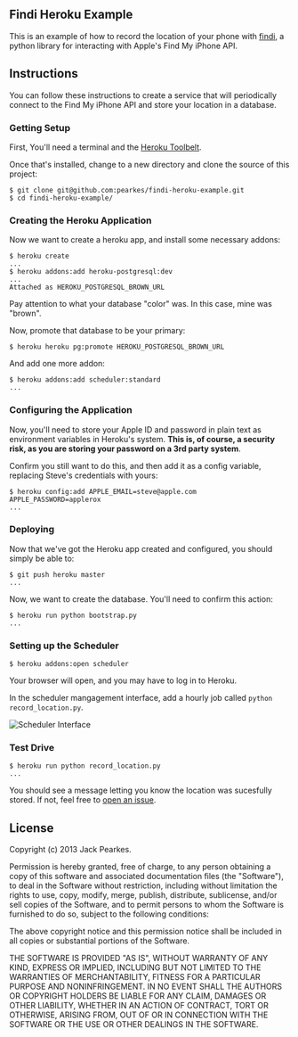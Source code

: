 ## Findi Heroku Example

This is an example of how to record the location of your phone with
[findi](https://github.com/pearkes/findi), a python library for
interacting with Apple's Find My iPhone API.

## Instructions

You can follow these instructions to create a service that will
periodically connect to the Find My iPhone API and store your location
in a database.

### Getting Setup

First, You'll need a terminal and the [Heroku Toolbelt](https://toolbelt.heroku.com/).

Once that's installed, change to a new directory and clone the source
of this project:

    $ git clone git@github.com:pearkes/findi-heroku-example.git
    $ cd findi-heroku-example/

### Creating the Heroku Application

Now we want to create a heroku app, and install some necessary addons:

    $ heroku create
    ...
    $ heroku addons:add heroku-postgresql:dev
    ...
    Attached as HEROKU_POSTGRESQL_BROWN_URL

Pay attention to what your database "color" was. In this case, mine was
"brown".

Now, promote that database to be your primary:

    $ heroku heroku pg:promote HEROKU_POSTGRESQL_BROWN_URL

And add one more addon:

    $ heroku addons:add scheduler:standard
    ...

### Configuring the Application

Now, you'll need to store your Apple ID and password in plain text as
environment variables in Heroku's system. **This is, of course, a security
risk, as you are storing your password on a 3rd party system**.

Confirm you still want to do this, and then add it as a config variable, replacing
Steve's credentials with yours:

    $ heroku config:add APPLE_EMAIL=steve@apple.com APPLE_PASSWORD=applerox
    ...

### Deploying

Now that we've got the Heroku app created and configured, you should
simply be able to:

    $ git push heroku master
    ...

Now, we want to create the database. You'll need to confirm this action:

    $ heroku run python bootstrap.py
    ...

### Setting up the Scheduler

    $ heroku addons:open scheduler

Your browser will open, and you may have to log in to Heroku.

In the scheduler mangagement interface, add a hourly job called
`python record_location.py`.

![Scheduler Interface](https://f.cloud.github.com/assets/846194/102117/de8641c0-690f-11e2-9725-e6b4a18df0a9.png)

### Test Drive

    $ heroku run python record_location.py
    ...

You should see a message letting you know the location was sucesfully
stored. If not, feel free to [open an issue](https://github.com/pearkes/findi-heroku-example/issues/new).

## License

Copyright (c) 2013 Jack Pearkes.

Permission is hereby granted, free of charge, to any person obtaining a copy of this software and associated documentation files (the "Software"), to deal in the Software without restriction, including without limitation the rights to use, copy, modify, merge, publish, distribute, sublicense, and/or sell copies of the Software, and to permit persons to whom the Software is furnished to do so, subject to the following conditions:

The above copyright notice and this permission notice shall be included in all copies or substantial portions of the Software.

THE SOFTWARE IS PROVIDED "AS IS", WITHOUT WARRANTY OF ANY KIND, EXPRESS OR IMPLIED, INCLUDING BUT NOT LIMITED TO THE WARRANTIES OF MERCHANTABILITY, FITNESS FOR A PARTICULAR PURPOSE AND NONINFRINGEMENT. IN NO EVENT SHALL THE AUTHORS OR COPYRIGHT HOLDERS BE LIABLE FOR ANY CLAIM, DAMAGES OR OTHER LIABILITY, WHETHER IN AN ACTION OF CONTRACT, TORT OR OTHERWISE, ARISING FROM, OUT OF OR IN CONNECTION WITH THE SOFTWARE OR THE USE OR OTHER DEALINGS IN THE SOFTWARE.
